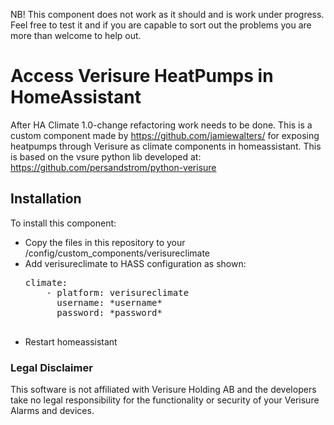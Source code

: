 NB! This component does not work as it should and is work under progress. Feel free to test it and if you are capable to sort out the problems you are more than welcome to help out.

# Access Verisure HeatPumps in HomeAssistant

After HA Climate 1.0-change refactoring work needs to be done.
This is a custom component made by https://github.com/jamiewalters/ for exposing heatpumps through Verisure as climate components in homeassistant.
This is based on the vsure python lib developed at: https://github.com/persandstrom/python-verisure

## Installation 

To install this component:

- Copy the files in this repository to your /config/custom_components/verisureclimate
- Add verisureclimate to HASS configuration as shown:
    <pre>climate:
      - platform: verisureclimate
        username: *username*
        password: *password*
    </pre>
- Restart homeassistant


### Legal Disclaimer
This software is not affiliated with Verisure Holding AB and the developers take no legal responsibility for the functionality or security of your Verisure Alarms and devices.
